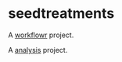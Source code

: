 # seedtreatments

A [workflowr][] project.

[workflowr]: https://github.com/jdblischak/workflowr

A [analysis][] project.

[analysis]: https://github.com/danielcerritos/seedtreatments/tree/master/analysis
